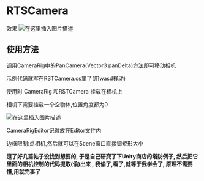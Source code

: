 # RTSCamera

效果
![在这里插入图片描述](https://img-blog.csdnimg.cn/20210215190718370.gif#pic_center)



## 使用方法

调用CameraRig中的PanCamera(Vector3 panDelta)方法即可移动相机

示例代码就写在RSTCamera.cs里了(用wasd移动)

使用时 CameraRig 和RSTCamera 挂载在相机上

相机下需要挂载一个空物体,位置角度都为0

![在这里插入图片描述](https://img-blog.csdnimg.cn/20210215190321270.png?x-oss-process=image/watermark,type_ZmFuZ3poZW5naGVpdGk,shadow_10,text_aHR0cHM6Ly9ibG9nLmNzZG4ubmV0L3Nkd3N5bnM=,size_16,color_FFFFFF,t_70#pic_center)

CameraRigEditor记得放在Editor文件内

边框限制:点相机,然后就可以在Scene窗口直接调矩形大小

**逛了好几篇帖子没找到想要的,
于是自己研究了下Unity商店的塔防例子,
然后把它里面的相机控制的代码提取(偷)出来 ,
我偷了,看了,就等于我学会了,
原理不需要懂,用就完事了** 


